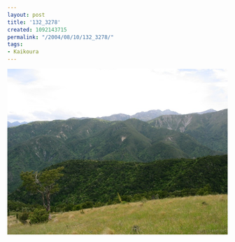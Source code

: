 ```yaml
---
layout: post
title: '132_3278'
created: 1092143715
permalink: "/2004/08/10/132_3278/"
tags:
- Kaikoura
---
```


<img src="/image/images/132_3278-1153.jpg"/>

